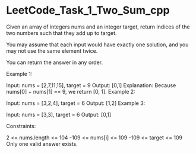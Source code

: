# LeetCode_Task_1_Two_Sum_cpp
Given an array of integers nums and an integer target, return indices of the two numbers such that they add up to target. 

You may assume that each input would have exactly one solution, and you may not use the same element twice.

You can return the answer in any order. 

        
 
Example 1: 

Input: nums = [2,7,11,15], target = 9
Output: [0,1]
Explanation: Because nums[0] + nums[1] == 9, we return [0, 1].
Example 2:

Input: nums = [3,2,4], target = 6
Output: [1,2]
Example 3:

Input: nums = [3,3], target = 6
Output: [0,1] 
 

Constraints:

2 <= nums.length <= 104
-109 <= nums[i] <= 109
-109 <= target <= 109
Only one valid answer exists.
 
